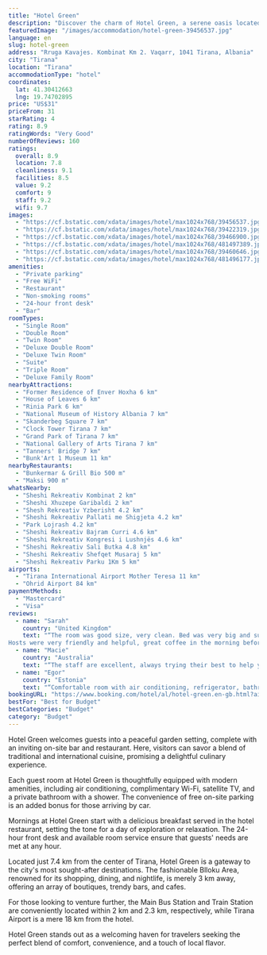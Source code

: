```yaml
---
title: "Hotel Green"
description: "Discover the charm of Hotel Green, a serene oasis located just a short drive from the bustling heart of Tirana."
featuredImage: "/images/accommodation/hotel-green-39456537.jpg"
language: en
slug: hotel-green
address: "Rruga Kavajes. Kombinat Km 2. Vaqarr, 1041 Tirana, Albania"
city: "Tirana"
location: "Tirana"
accommodationType: "hotel"
coordinates:
  lat: 41.30412663
  lng: 19.74702895
price: "US$31"
priceFrom: 31
starRating: 4
rating: 8.9
ratingWords: "Very Good"
numberOfReviews: 160
ratings:
  overall: 8.9
  location: 7.8
  cleanliness: 9.1
  facilities: 8.5
  value: 9.2
  comfort: 9
  staff: 9.2
  wifi: 9.7
images:
  - "https://cf.bstatic.com/xdata/images/hotel/max1024x768/39456537.jpg?k=f32da75459a8ca748e756720e572226fc5a928ea590dfde0b9e7642cd6c5fb1e&o=&hp=1"
  - "https://cf.bstatic.com/xdata/images/hotel/max1024x768/39422319.jpg?k=db35b026f00a9a414e1fd7bc5731b7f413309904e4513533416237b6b9b55ef6&o=&hp=1"
  - "https://cf.bstatic.com/xdata/images/hotel/max1024x768/39466900.jpg?k=7acfaa5d21e2a9478f6142d1e97a188a0830a8195778fff44b97fd9809ef8531&o=&hp=1"
  - "https://cf.bstatic.com/xdata/images/hotel/max1024x768/481497389.jpg?k=95c850d533da2f378a4268ad8390f776b9e243db5d1b9a4b491f6f692c591e76&o=&hp=1"
  - "https://cf.bstatic.com/xdata/images/hotel/max1024x768/39460646.jpg?k=6d79c445e7992532889eb51b69c93e1d2ec0b1e780f2533ab2c9da06d9f5d83b&o=&hp=1"
  - "https://cf.bstatic.com/xdata/images/hotel/max1024x768/481496177.jpg?k=9f05614375702b88a6becdad5f6fdd3950f6f28511380591ea3e878fbeea5292&o=&hp=1"
amenities:
  - "Private parking"
  - "Free WiFi"
  - "Restaurant"
  - "Non-smoking rooms"
  - "24-hour front desk"
  - "Bar"
roomTypes:
  - "Single Room"
  - "Double Room"
  - "Twin Room"
  - "Deluxe Double Room"
  - "Deluxe Twin Room"
  - "Suite"
  - "Triple Room"
  - "Deluxe Family Room"
nearbyAttractions:
  - "Former Residence of Enver Hoxha 6 km"
  - "House of Leaves 6 km"
  - "Rinia Park 6 km"
  - "National Museum of History Albania 7 km"
  - "Skanderbeg Square 7 km"
  - "Clock Tower Tirana 7 km"
  - "Grand Park of Tirana 7 km"
  - "National Gallery of Arts Tirana 7 km"
  - "Tanners' Bridge 7 km"
  - "Bunk'Art 1 Museum 11 km"
nearbyRestaurants:
  - "Bunkermar & Grill Bio 500 m"
  - "Maksi 900 m"
whatsNearby:
  - "Sheshi Rekreativ Kombinat 2 km"
  - "Sheshi Xhuzepe Garibaldi 2 km"
  - "Shesh Rekreativ Yzberisht 4.2 km"
  - "Sheshi Rekreativ Pallati me Shigjeta 4.2 km"
  - "Park Lojrash 4.2 km"
  - "Sheshi Rekreativ Bajram Curri 4.6 km"
  - "Sheshi Rekreativ Kongresi i Lushnjës 4.6 km"
  - "Sheshi Rekreativ Sali Butka 4.8 km"
  - "Sheshi Rekreativ Shefqet Musaraj 5 km"
  - "Sheshi Rekreativ Parku 1Km 5 km"
airports:
  - "Tirana International Airport Mother Teresa 11 km"
  - "Ohrid Airport 84 km"
paymentMethods:
  - "Mastercard"
  - "Visa"
reviews:
  - name: "Sarah"
    country: "United Kingdom"
    text: "“The room was good size, very clean. Bed was very big and super comfy.
Hosts were very friendly and helpful, great coffee in the morning before we left”"
  - name: "Macie"
    country: "Australia"
    text: "“The staff are excellent, always trying their best to help you with whatever you need. Would recommend. Food was good and cheap”"
  - name: "Egor"
    country: "Estonia"
    text: "“Comfortable room with air conditioning, refrigerator, bathroom. Polite staff.”"
bookingURL: "https://www.booking.com/hotel/al/hotel-green.en-gb.html?aid=8035640"
bestFor: "Best for Budget"
bestCategories: "Budget"
category: "Budget"
---
```


Hotel Green welcomes guests into a peaceful garden setting, complete with an inviting on-site bar and restaurant. Here, visitors can savor a blend of traditional and international cuisine, promising a delightful culinary experience.

Each guest room at Hotel Green is thoughtfully equipped with modern amenities, including air conditioning, complimentary Wi-Fi, satellite TV, and a private bathroom with a shower. The convenience of free on-site parking is an added bonus for those arriving by car.

Mornings at Hotel Green start with a delicious breakfast served in the hotel restaurant, setting the tone for a day of exploration or relaxation. The 24-hour front desk and available room service ensure that guests' needs are met at any hour.

Located just 7.4 km from the center of Tirana, Hotel Green is a gateway to the city's most sought-after destinations. The fashionable Blloku Area, renowned for its shopping, dining, and nightlife, is merely 3 km away, offering an array of boutiques, trendy bars, and cafes.

For those looking to venture further, the Main Bus Station and Train Station are conveniently located within 2 km and 2.3 km, respectively, while Tirana Airport is a mere 18 km from the hotel.

Hotel Green stands out as a welcoming haven for travelers seeking the perfect blend of comfort, convenience, and a touch of local flavor.